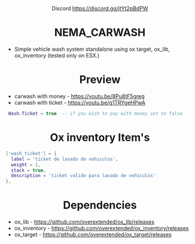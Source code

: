   #
  <sub> <center> Discord https://discord.gg/jtYt2pBdPW </center></sub>
  
# <center>**NEMA_CARWASH**</center>
* Simple vehicle wash system standalone using ox target, ox_lib, ox_inventory (tested only on ESX.)
#
#
# <center> **Preview**</center>
 * carwash with money - https://youtu.be/8Pu8tF5greg
 * carwash with ticket - https://youtu.be/g1TRYgeHPwA
```LUA
 Wash.Ticket = true  -- if you wish to pay with money set to false
```
#
 #  <center>**Ox inventory Item's**</center>
```LUA
['wash_ticket'] = {
  label = 'ticket de lavado de vehiculos',
  weight = 1,
  stack = true,
  description = 'ticket valido para lavado de vehiculos'
},

```
#
# <center> **Dependencies**</center>
 - ox_lib  -  https://github.com/overextended/ox_lib/releases  
 - ox_inventory  -  https://github.com/overextended/ox_inventory/releases  
 - ox_target  -  https://github.com/overextended/ox_target/releases
